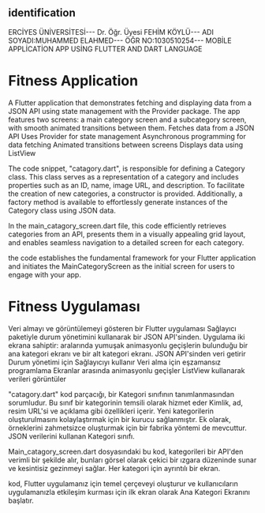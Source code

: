 ## identification

ERCİYES ÜNİVERSİTESİ--- Dr. Öğr. Üyesi FEHİM KÖYLÜ--- ADI SOYADI:MUHAMMED ELAHMED--- ÖĞR NO:1030510254--- MOBİLE APPLİCATİON APP USİNG FLUTTER AND DART LANGUAGE

# Fitness Application

A Flutter application that demonstrates fetching and displaying data
from a JSON API using state management with the Provider package. The app features two screens: a main category screen and a subcategory screen, with smooth animated transitions between them.
Fetches data from a JSON API
Uses Provider for state management
Asynchronous programming for data fetching
Animated transitions between screens
Displays data using ListView

The code snippet, "catagory.dart", is responsible for defining a Category class. 
This class serves as a representation of a category 
and includes properties such as an ID, name, image URL, and description. 
To facilitate the creation of new categories, a constructor is provided.
Additionally, a factory method is available to effortlessly generate instances of 
the Category class using JSON data.

In the main_catagory_screen.dart file, this code efficiently retrieves categories from an API,
presents them in a visually appealing grid layout, and enables seamless navigation to
a detailed screen for each category.

the code establishes the fundamental framework for your Flutter application and initiates 
the MainCategoryScreen as the initial screen for users to engage with your app.

# Fitness Uygulaması
Veri almayı ve görüntülemeyi gösteren bir Flutter uygulaması
Sağlayıcı paketiyle durum yönetimini kullanarak bir JSON API'sinden.
Uygulama iki ekrana sahiptir: aralarında yumuşak animasyonlu geçişlerin bulunduğu
bir ana kategori ekranı ve bir alt kategori ekranı.
JSON API'sinden veri getirir
Durum yönetimi için Sağlayıcıyı kullanır
Veri alma için eşzamansız programlama
Ekranlar arasında animasyonlu geçişler
ListView kullanarak verileri görüntüler

"catagory.dart" kod parçacığı, bir Kategori sınıfının tanımlanmasından sorumludur.
Bu sınıf bir kategorinin temsili olarak hizmet eder
Kimlik, ad, resim URL'si ve açıklama gibi özellikleri içerir.
Yeni kategorilerin oluşturulmasını kolaylaştırmak için bir kurucu sağlanmıştır.
Ek olarak, örneklerini zahmetsizce oluşturmak için bir fabrika yöntemi de mevcuttur.
JSON verilerini kullanan Kategori sınıfı.

Main_catagory_screen.dart dosyasındaki bu kod, kategorileri bir API'den verimli 
bir şekilde alır,
bunları görsel olarak çekici bir ızgara düzeninde sunar ve kesintisiz gezinmeyi sağlar.
Her kategori için ayrıntılı bir ekran.

kod, Flutter uygulamanız için temel çerçeveyi oluşturur ve kullanıcıların uygulamanızla etkileşim kurması için 
ilk ekran olarak Ana Kategori Ekranını başlatır.


